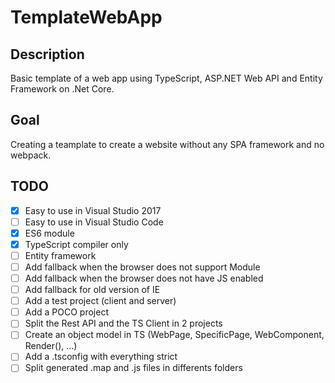 # TemplateWebApp
## Description
Basic template of a web app using TypeScript, ASP.NET Web API and Entity Framework on .Net Core. 

## Goal
Creating a teamplate to create a website without any SPA framework and no webpack.

## TODO
- [x] Easy to use in Visual Studio 2017
- [ ] Easy to use in Visual Studio Code
- [x] ES6 module
- [x] TypeScript compiler only
- [ ] Entity framework
- [ ] Add fallback when the browser does not support Module
- [ ] Add fallback when the browser does not have JS enabled
- [ ] Add fallback for old version of IE
- [ ] Add a test project (client and server)
- [ ] Add a POCO project
- [ ] Split the Rest API and the TS Client in 2 projects
- [ ] Create an object model in TS (WebPage, SpecificPage, WebComponent, Render(), ...)
- [ ] Add a .tsconfig with everything strict
- [ ] Split generated .map and .js files in differents folders
